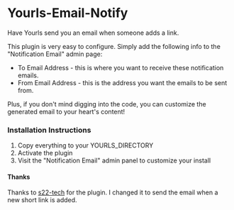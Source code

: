 # Yourls-Email-Notify
Have Yourls send you an email when someone adds a link.

This plugin is very easy to configure.  Simply add the following info to the "Notification Email" admin page:
* To Email Address - this is where you want to receive these notification emails.
* From Email Address - this is the address you want the emails to be sent from.

Plus, if you don't mind digging into the code, you can customize the generated email to your heart's content!

### Installation Instructions

1. Copy everything to your YOURLS_DIRECTORY
2. Activate the plugin
3. Visit the "Notification Email" admin panel to customize your install

#### Thanks

Thanks to [s22-tech](https://github.com/s22-tech/Yourls-Email-Notify) for the plugin. I changed it to send the email when a new short link is added.
